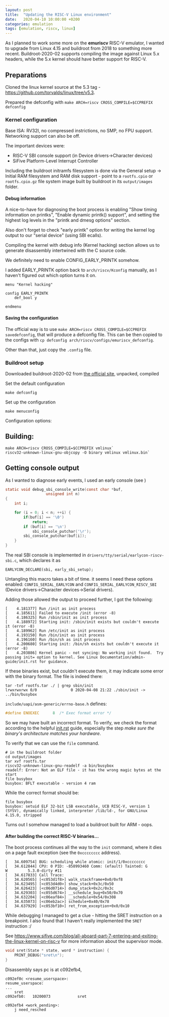 ```yaml
---
layout: post
title:  "Updating the RISC-V Linux environment"
date:   2020-04-10 10:00:00 +0200
categories: emulation
tags: [emulation, riscv, linux]
---
```


As I planned to work some more on the **emuriscv** RISC-V emulator, I wanted to upgrade from Linux 4.15 and buildroot from 2018 to something more recent. Buildroot-2020-02 supports compiling the image against Linux 5.x headers, while the 5.x kernel should have better support for RISC-V.

## Preparations

Cloned the linux kernel source at the 5.3 tag - https://github.com/torvalds/linux/tree/v5.3.

Prepared the defconfig with `make ARCH=riscv CROSS_COMPILE=$CCPREFIX defconfig`

### Kernel configuration

Base ISA: RV32I, no compressed instrictions, no SMP, no FPU support.
Networking support can also be off.

The important devices were:
- RISC-V SBI console support (in Device drivers->Character devices)
- SiFive Platform-Level Interrupt Controller 

Including the buildroot initramfs filesystem is done via the General setup -> Initial RAM filesystem and RAM disk support - point to a `rootfs.cpio` or `rootfs.cpio.gz` file system image built by buildroot in its `output/images` folder.

#### Debug information

A nice-to-have for diagnosing the boot process is enabling "Show timing information on printks", "Enable dynamic printk() support", and setting the highest log levels in the "printk and dmesg options" section.

Also don't forget to check "early printk" option for writing the kernel log output to our "serial device" (using SBI ecalls).

Compiling the kernel with debug info (Kernel hacking) section allows us to generate disassembly intertwined with the C source code.

We definitely need to enable CONFIG_EARLY_PRINTK somehow.

I added EARLY_PRINTK option back to `arch/riscv/Kconfig` manually, as I haven't figured out which option turns it on.

```
menu "Kernel hacking"

config EARLY_PRINTK
	def_bool y
    
endmenu
```

#### Saving the configuration

The official way is to use `make ARCH=riscv CROSS_COMPILE=$CCPREFIX savedefconfig`, that will produce a defconfig file. This can be then copied to the configs with
`cp defconfig arch/riscv/configs/emuriscv_defconfig`.

Other than that, just copy the `.config` file.

### Buildroot setup

Downloaded buildroot-2020-02  from [the official site](https://buildroot.org/download.html), unpacked, compiled

Set the default configuration

```
make defconfig
```

Set up the configuration

```
make menuconfig
```

Configuration options:



## Building:

```console
make ARCH=riscv CROSS_COMPILE=$CCPREFIX vmlinux`
riscv32-unknown-linux-gnu-objcopy -O binary vmlinux vmlinux.bin`
```

## Getting console output

As I wanted to diagnose early events, I used an early console (see )

```c
static void debug_sbi_console_write(const char *buf,
			      unsigned int n)
{
	int i;

	for (i = 0; i < n; ++i) {
        if(buf[i] == '\0')
            return;
		if (buf[i] == '\n')
			sbi_console_putchar('\r');
		sbi_console_putchar(buf[i]);
	}
}
```

The real SBI console is implemented in `drivers/tty/serial/earlycon-riscv-sbi.c`, which declares it as 

```
EARLYCON_DECLARE(sbi, early_sbi_setup);
```

Untangling this macro takes a bit of time.
it seems I need these options enabled: `CONFIG_SERIAL_EARLYCON` and `CONFIG_SERIAL_EARLYCON_RISCV_SBI` (Device drivers->Character devices->Serial drivers).

Adding those allowed the output to proceed further, I got the following:

```
[    4.181377] Run /init as init process
[    4.185611] Failed to execute /init (error -8)
[    4.186325] Run /sbin/init as init process
[    4.188972] Starting init: /sbin/init exists but couldn't execute it (error -8)
[    4.189962] Run /etc/init as init process
[    4.193150] Run /bin/init as init process
[    4.196160] Run /bin/sh as init process
[    4.200680] Starting init: /bin/sh exists but couldn't execute it (error -8)
[    4.203886] Kernel panic - not syncing: No working init found.  Try passing init= option to kernel. See Linux Documentation/admin-guide/init.rst for guidance.
```

If these binaries exist, but couldn't execute them, it may indicate some error with the binary format.
The file is indeed there:

```
tar -tvf rootfs.tar ./ | grep sbin/init
lrwxrwxrwx 0/0               0 2020-04-08 21:22 ./sbin/init -> ../bin/busybox
```

`include/uapi/asm-generic/errno-base.h` defines:

```c
#define	ENOEXEC		 8	/* Exec format error */
```

So we may have built an incorrect format. To verify, we check the format according to the helpful [init.rst](https://github.com/torvalds/linux/blob/master/Documentation/admin-guide/init.rst) guide, especially the step _make sure the binary's architecture matches your hardware_.

To verify that we can use the `file` command.

```
# in the buildroot folder
cd output/images
tar xvf rootfs.tar
riscv32-unknown-linux-gnu-readelf -a bin/busybox
readelf: Error: Not an ELF file - it has the wrong magic bytes at the start
file busybox
busybox: BFLT executable - version 4 ram
```

While the correct format should be:

```
file busybox
busybox: setuid ELF 32-bit LSB executable, UCB RISC-V, version 1 (SYSV), dynamically linked, interpreter /lib/ld-, for GNU/Linux 4.15.0, stripped
```

Turns out I somehow managed to load a buildroot built for ARM - oops.

#### After building the correct RISC-V binaries...

The boot process continues all the way to the `init` command, where it dies on a page fault exception (see the `0xcccccccc` address).

```
[   34.609754] BUG: scheduling while atomic: init/1/0xcccccccc
[   34.612844] CPU: 0 PID: -858993460 Comm: (efault) Tainted: G        W         5.3.0-dirty #11
[   34.617833] Call Trace:
[   34.620565] [<c053d1f8>] walk_stackframe+0x0/0xf8
[   34.623495] [<c053d4d0>] show_stack+0x3c/0x50
[   34.626423] [<c06d0714>] dump_stack+0x2c/0x3c
[   34.629303] [<c055d674>] __schedule_bug+0x50/0x70
[   34.632204] [<c06eaf84>] __schedule+0x54/0x308
[   34.635073] [<c06eb2ac>] schedule+0x40/0x78
[   34.637929] [<c053bf10>] ret_from_exception+0x0/0x10
```

While debugging I managed to get a clue - hitting the SRET instruction on a breakpoint. I also found that I haven't really implemented the `SRET` instruction :/

See https://www.sifive.com/blog/all-aboard-part-7-entering-and-exiting-the-linux-kernel-on-risc-v for more information about the supervisor mode.


```c
void sret(State * state, word * instruction) {
	PRINT_DEBUG("sret\n");
}
```

Disassembly says pc is at c092efb4, 

```
c092ef0c <resume_userspace>:
resume_userspace: 
...
	sret
c092efb0:	10200073          	sret

c092efb4 <work_pending>:
	j need_resched
```